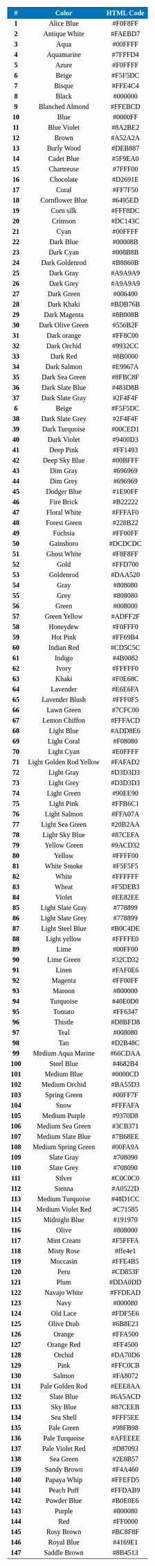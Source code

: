 <table>
  <tr>
    <th bgcolor="#0074B4"><font size="3" face="Consolas" color="white">#</th>
    <th bgcolor="#0074B4"><font size="3" face="Consolas" color="white"> Color</th>
    <th bgcolor="#0074B4"><font size="3" face="Consolas" color="white">HTML Code</th>
  </tr>

  <tr>
                <td><font size="3" face="Consolas" color="black"><b><center>1</center></b></td>
                <td><center> <font size="3" face="Consolas" color="black"> Alice Blue </center></td>
              <td><font size="3" face="Consolas" color="black"><center>#F0F8FF</center></td>
            </tr>

            
<tr>
                <td><font size="3" face="Consolas" color="black"><b><center>2</center></b></td>
                <td><center> <font size="3" face="Consolas" color="black"> Antique White </center></td>
              <td><font size="3" face="Consolas" color="black"><center>#FAEBD7</center></td>
            </tr>


 <tr>
                <td><font size="3" face="Consolas" color="black"><b><center>3</center></b></td>
                <td><center> <font size="3" face="Consolas" color="black"> Aqua  </center></td>
              <td><font size="3" face="Consolas" color="black"><center>#00FFFF</center></td>
            </tr>

            
<tr>
                <td><font size="3" face="Consolas" color="black"><b><center>4</center></b></td>
                <td><center> <font size="3" face="Consolas" color="black"> Aquamarine  </center></td>
              <td><font size="3" face="Consolas" color="black"><center>#7FFFD4</center></td>
            </tr>




  <tr>
                <td><font size="3" face="Consolas" color="black"><b><center>5</center></b></td>
                <td><center> <font size="3" face="Consolas" color="black"> Azure  </center></td>
              <td><font size="3" face="Consolas" color="black"><center>#F0FFFF</center></td>
            </tr>

            
<tr>
                <td><font size="3" face="Consolas" color="black"><b><center>6</center></b></td>
                <td><center> <font size="3" face="Consolas" color="black"> Beige </center></td>
              <td><font size="3" face="Consolas" color="black"><center>#F5F5DC</center></td>
            </tr>


 <tr>
                <td><font size="3" face="Consolas" color="black"><b><center>7</center></b></td>
                <td><center> <font size="3" face="Consolas" color="black"> Bisque  </center></td>
              <td><font size="3" face="Consolas" color="black"><center>#FFE4C4</center></td>
            </tr>

            
<tr>
                <td><font size="3" face="Consolas" color="black"><b><center>8</center></b></td>
                <td><center> <font size="3" face="Consolas" color="black"> Black  </center></td>
              <td><font size="3" face="Consolas" color="black"><center>#000000</center></td>
            </tr>



  <tr>
                <td><font size="3" face="Consolas" color="black"><b><center>9</center></b></td>
                <td><center> <font size="3" face="Consolas" color="black"> Blanched Almond  </center></td>
              <td><font size="3" face="Consolas" color="black"><center>#FFEBCD</center></td>
            </tr>

            
<tr>
                <td><font size="3" face="Consolas" color="black"><b><center>10</center></b></td>
                <td><center> <font size="3" face="Consolas" color="black"> Blue </center></td>
              <td><font size="3" face="Consolas" color="black"><center>#0000FF</center></td>
            </tr>


 <tr>
                <td><font size="3" face="Consolas" color="black"><b><center>11</center></b></td>
                <td><center> <font size="3" face="Consolas" color="black"> Blue Violet   </center></td>
              <td><font size="3" face="Consolas" color="black"><center>#8A2BE2</center></td>
            </tr>

            
<tr>
                <td><font size="3" face="Consolas" color="black"><b><center>12</center></b></td>
                <td><center> <font size="3" face="Consolas" color="black"> Brown  </center></td>
              <td><font size="3" face="Consolas" color="black"><center>#A52A2A</center></td>
            </tr>




  <tr>
                <td><font size="3" face="Consolas" color="black"><b><center>13</center></b></td>
                <td><center> <font size="3" face="Consolas" color="black"> Burly Wood  </center></td>
              <td><font size="3" face="Consolas" color="black"><center>#DEB887</center></td>
            </tr>

            
<tr>
                <td><font size="3" face="Consolas" color="black"><b><center>14</center></b></td>
                <td><center> <font size="3" face="Consolas" color="black"> Cadet Blue  </center></td>
              <td><font size="3" face="Consolas" color="black"><center>#5F9EA0</center></td>
            </tr>


 <tr>
                <td><font size="3" face="Consolas" color="black"><b><center>15</center></b></td>
                <td><center> <font size="3" face="Consolas" color="black"> Chartreuse   </center></td>
              <td><font size="3" face="Consolas" color="black"><center>#7FFF00</center></td>
            </tr>

            
<tr>
                <td><font size="3" face="Consolas" color="black"><b><center>16</center></b></td>
                <td><center> <font size="3" face="Consolas" color="black"> Chocolate  </center></td>
              <td><font size="3" face="Consolas" color="black"><center>#D2691E</center></td>
            </tr>


<tr>
                <td><font size="3" face="Consolas" color="black"><b><center>17</center></b></td>
                <td><center> <font size="3" face="Consolas" color="black"> Coral  </center></td>
              <td><font size="3" face="Consolas" color="black"><center>#FF7F50</center></td>
            </tr>

            
<tr>
                <td><font size="3" face="Consolas" color="black"><b><center>18</center></b></td>
                <td><center> <font size="3" face="Consolas" color="black"> Cornflower Blue  </center></td>
              <td><font size="3" face="Consolas" color="black"><center>#6495ED</center></td>
            </tr>


 <tr>
                <td><font size="3" face="Consolas" color="black"><b><center>19</center></b></td>
                <td><center> <font size="3" face="Consolas" color="black"> Corn silk   </center></td>
              <td><font size="3" face="Consolas" color="black"><center>#FFF8DC</center></td>
            </tr>

            
<tr>
                <td><font size="3" face="Consolas" color="black"><b><center>20</center></b></td>
                <td><center> <font size="3" face="Consolas" color="black"> Crimson   </center></td>
              <td><font size="3" face="Consolas" color="black"><center>#DC143C</center></td>
            </tr>




  <tr>
                <td><font size="3" face="Consolas" color="black"><b><center>21</center></b></td>
                <td><center> <font size="3" face="Consolas" color="black"> Cyan  </center></td>
              <td><font size="3" face="Consolas" color="black"><center>#00FFFF</center></td>
            </tr>

            
<tr>
                <td><font size="3" face="Consolas" color="black"><b><center>22</center></b></td>
                <td><center> <font size="3" face="Consolas" color="black"> Dark Blue  </center></td>
              <td><font size="3" face="Consolas" color="black"><center>#00008B</center></td>
            </tr>


 <tr>
                <td><font size="3" face="Consolas" color="black"><b><center>23</center></b></td>
                <td><center> <font size="3" face="Consolas" color="black"> Dark Cyan   </center></td>
              <td><font size="3" face="Consolas" color="black"><center>#008B8B</center></td>
            </tr>

            
<tr>
                <td><font size="3" face="Consolas" color="black"><b><center>24</center></b></td>
                <td><center> <font size="3" face="Consolas" color="black"> Dark Goldenrod   </center></td>
              <td><font size="3" face="Consolas" color="black"><center>#B8860B</center></td>
            </tr>



  <tr>
                <td><font size="3" face="Consolas" color="black"><b><center>25</center></b></td>
                <td><center> <font size="3" face="Consolas" color="black"> Dark Gray   </center></td>
              <td><font size="3" face="Consolas" color="black"><center>#A9A9A9</center></td>
            </tr>

            
<tr>
                <td><font size="3" face="Consolas" color="black"><b><center>26</center></b></td>
                <td><center> <font size="3" face="Consolas" color="black"> Dark Grey  </center></td>
              <td><font size="3" face="Consolas" color="black"><center>#A9A9A9</center></td>
            </tr>


 <tr>
                <td><font size="3" face="Consolas" color="black"><b><center>27</center></b></td>
                <td><center> <font size="3" face="Consolas" color="black"> Dark Green    </center></td>
              <td><font size="3" face="Consolas" color="black"><center>#006400</center></td>
            </tr>

            
<tr>
                <td><font size="3" face="Consolas" color="black"><b><center>28</center></b></td>
                <td><center> <font size="3" face="Consolas" color="black"> Dark Khaki   </center></td>
              <td><font size="3" face="Consolas" color="black"><center>#BDB76B</center></td>
            </tr>




  <tr>
                <td><font size="3" face="Consolas" color="black"><b><center>29</center></b></td>
                <td><center> <font size="3" face="Consolas" color="black"> Dark Magenta   </center></td>
              <td><font size="3" face="Consolas" color="black"><center>#8B008B</center></td>
            </tr>

            
<tr>
                <td><font size="3" face="Consolas" color="black"><b><center>30</center></b></td>
                <td><center> <font size="3" face="Consolas" color="black"> Dark Olive Green </center></td>
              <td><font size="3" face="Consolas" color="black"><center>#556B2F</center></td>
            </tr>


 <tr>
                <td><font size="3" face="Consolas" color="black"><b><center>31</center></b></td>
                <td><center> <font size="3" face="Consolas" color="black"> Dark orange    </center></td>
              <td><font size="3" face="Consolas" color="black"><center>#FF8C00</center></td>
            </tr>

            
<tr>
                <td><font size="3" face="Consolas" color="black"><b><center>32</center></b></td>
                <td><center> <font size="3" face="Consolas" color="black"> Dark Orchid   </center></td>
              <td><font size="3" face="Consolas" color="black"><center>#9932CC</center></td>
            </tr>



<tr>
                <td><font size="3" face="Consolas" color="black"><b><center>33</center></b></td>
                <td><center> <font size="3" face="Consolas" color="black"> Dark Red  </center></td>
              <td><font size="3" face="Consolas" color="black"><center>#8B0000</center></td>
            </tr>

            
<tr>
                <td><font size="3" face="Consolas" color="black"><b><center>34</center></b></td>
                <td><center> <font size="3" face="Consolas" color="black"> Dark Salmon  </center></td>
              <td><font size="3" face="Consolas" color="black"><center>#E9967A</center></td>
            </tr>


 <tr>
                <td><font size="3" face="Consolas" color="black"><b><center>35</center></b></td>
                <td><center> <font size="3" face="Consolas" color="black"> Dark Sea Green </center></td>
              <td><font size="3" face="Consolas" color="black"><center>#8FBC8F</center></td>
            </tr>

            
<tr>
                <td><font size="3" face="Consolas" color="black"><b><center>36</center></b></td>
                <td><center> <font size="3" face="Consolas" color="black"> Dark Slate Blue  </center></td>
              <td><font size="3" face="Consolas" color="black"><center>#483D8B</center></td>
            </tr>




  <tr>
                <td><font size="3" face="Consolas" color="black"><b><center>37</center></b></td>
                <td><center> <font size="3" face="Consolas" color="black"> Dark Slate Gray   </center></td>
              <td><font size="3" face="Consolas" color="black"><center>#2F4F4F</center></td>
            </tr>

            
<tr>
                <td><font size="3" face="Consolas" color="black"><b><center>6</center></b></td>
                <td><center> <font size="3" face="Consolas" color="black"> Beige </center></td>
              <td><font size="3" face="Consolas" color="black"><center>#F5F5DC</center></td>
            </tr>


 <tr>
                <td><font size="3" face="Consolas" color="black"><b><center>38</center></b></td>
                <td><center> <font size="3" face="Consolas" color="black"> Dark Slate Grey   </center></td>
              <td><font size="3" face="Consolas" color="black"><center>#2F4F4F</center></td>
            </tr>

            
<tr>
                <td><font size="3" face="Consolas" color="black"><b><center>39</center></b></td>
                <td><center> <font size="3" face="Consolas" color="black"> Dark Turquoise  </center></td>
              <td><font size="3" face="Consolas" color="black"><center>#00CED1</center></td>
            </tr>



  <tr>
                <td><font size="3" face="Consolas" color="black"><b><center>40</center></b></td>
                <td><center> <font size="3" face="Consolas" color="black"> Dark Violet   </center></td>
              <td><font size="3" face="Consolas" color="black"><center>#9400D3</center></td>
            </tr>

            
<tr>
                <td><font size="3" face="Consolas" color="black"><b><center>41</center></b></td>
                <td><center> <font size="3" face="Consolas" color="black"> Deep Pink  </center></td>
              <td><font size="3" face="Consolas" color="black"><center>#FF1493</center></td>
            </tr>


 <tr>
                <td><font size="3" face="Consolas" color="black"><b><center>42</center></b></td>
                <td><center> <font size="3" face="Consolas" color="black">Deep Sky Blue</center></td>
              <td><font size="3" face="Consolas" color="black"><center>#00BFFF</center></td>
            </tr>

            
<tr>
                <td><font size="3" face="Consolas" color="black"><b><center>43</center></b></td>
                <td><center> <font size="3" face="Consolas" color="black">Dim Gray   </center></td>
              <td><font size="3" face="Consolas" color="black"><center>#696969</center></td>
            </tr>


<tr>
                <td><font size="3" face="Consolas" color="black"><b><center>44</center></b></td>
                <td><center> <font size="3" face="Consolas" color="black">Dim Grey   </center></td>
              <td><font size="3" face="Consolas" color="black"><center>#696969</center></td>
            </tr>

  <tr>
                <td><font size="3" face="Consolas" color="black"><b><center>45</center></b></td>
                <td><center> <font size="3" face="Consolas" color="black"> Dodger Blue   </center></td>
              <td><font size="3" face="Consolas" color="black"><center>#1E90FF</center></td>
            </tr>

            
<tr>
                <td><font size="3" face="Consolas" color="black"><b><center>46</center></b></td>
                <td><center> <font size="3" face="Consolas" color="black"> Fire Brick   </center></td>
              <td><font size="3" face="Consolas" color="black"><center>#B22222</center></td>
            </tr>


 <tr>
                <td><font size="3" face="Consolas" color="black"><b><center>47</center></b></td>
                <td><center> <font size="3" face="Consolas" color="black"> Floral White  </center></td>
              <td><font size="3" face="Consolas" color="black"><center>#FFFAF0</center></td>
            </tr>

            
<tr>
                <td><font size="3" face="Consolas" color="black"><b><center>48</center></b></td>
                <td><center> <font size="3" face="Consolas" color="black"> Forest Green   </center></td>
              <td><font size="3" face="Consolas" color="black"><center>#228B22</center></td>
            </tr>


<tr>
                <td><font size="3" face="Consolas" color="black"><b><center>49</center></b></td>
                <td><center> <font size="3" face="Consolas" color="black">Fuchsia </center></td>
              <td><font size="3" face="Consolas" color="black"><center>#FF00FF</center></td>
            </tr>

            
<tr>
                <td><font size="3" face="Consolas" color="black"><b><center>50</center></b></td>
                <td><center> <font size="3" face="Consolas" color="black"> Gainsboro   </center></td>
              <td><font size="3" face="Consolas" color="black"><center>#DCDCDC</center></td>
            </tr>


 <tr>
                <td><font size="3" face="Consolas" color="black"><b><center>51</center></b></td>
                <td><center> <font size="3" face="Consolas" color="black"> Ghost White    </center></td>
              <td><font size="3" face="Consolas" color="black"><center>#F8F8FF</center></td>
            </tr>

            
<tr>
                <td><font size="3" face="Consolas" color="black"><b><center>52</center></b></td>
                <td><center> <font size="3" face="Consolas" color="black"> Gold   </center></td>
              <td><font size="3" face="Consolas" color="black"><center>#FFD700</center></td>
            </tr>




  <tr>
                <td><font size="3" face="Consolas" color="black"><b><center>53</center></b></td>
                <td><center> <font size="3" face="Consolas" color="black"> Goldenrod  </center></td>
              <td><font size="3" face="Consolas" color="black"><center>#DAA520</center></td>
            </tr>

            
<tr>
                <td><font size="3" face="Consolas" color="black"><b><center>54</center></b></td>
                <td><center> <font size="3" face="Consolas" color="black"> Gray   </center></td>
              <td><font size="3" face="Consolas" color="black"><center>#808080</center></td>
            </tr>

            
<tr>
                <td><font size="3" face="Consolas" color="black"><b><center>55</center></b></td>
                <td><center> <font size="3" face="Consolas" color="black"> Grey   </center></td>
              <td><font size="3" face="Consolas" color="black"><center>#808080</center></td>
            </tr>


<tr>
                <td><font size="3" face="Consolas" color="black"><b><center>56</center></b></td>
                <td><center> <font size="3" face="Consolas" color="black"> Green </center></td>
              <td><font size="3" face="Consolas" color="black"><center>#008000</center></td>
            </tr>

            
<tr>
                <td><font size="3" face="Consolas" color="black"><b><center>57</center></b></td>
                <td><center> <font size="3" face="Consolas" color="black"> Green Yellow    </center></td>
              <td><font size="3" face="Consolas" color="black"><center>#ADFF2F</center></td>
            </tr>



  <tr>
                <td><font size="3" face="Consolas" color="black"><b><center>58</center></b></td>
                <td><center> <font size="3" face="Consolas" color="black"> Honeydew  </center></td>
              <td><font size="3" face="Consolas" color="black"><center>#F0FFF0</center></td>
            </tr>

            
<tr>
                <td><font size="3" face="Consolas" color="black"><b><center>59</center></b></td>
                <td><center> <font size="3" face="Consolas" color="black"> Hot Pink   </center></td>
              <td><font size="3" face="Consolas" color="black"><center>#FF69B4</center></td>
            </tr>


 <tr>
                <td><font size="3" face="Consolas" color="black"><b><center>60</center></b></td>
                <td><center> <font size="3" face="Consolas" color="black"> Indian Red      </center></td>
              <td><font size="3" face="Consolas" color="black"><center>#CD5C5C</center></td>
            </tr>

            
<tr>
                <td><font size="3" face="Consolas" color="black"><b><center>61</center></b></td>
                <td><center> <font size="3" face="Consolas" color="black"> Indigo   </center></td>
              <td><font size="3" face="Consolas" color="black"><center>#4B0082</center></td>
            </tr>




  <tr>
                <td><font size="3" face="Consolas" color="black"><b><center>62</center></b></td>
                <td><center> <font size="3" face="Consolas" color="black"> Ivory   </center></td>
              <td><font size="3" face="Consolas" color="black"><center>#FFFFF0	</center></td>
            </tr>

            
<tr>
                <td><font size="3" face="Consolas" color="black"><b><center>63</center></b></td>
                <td><center> <font size="3" face="Consolas" color="black"> Khaki</center></td>
              <td><font size="3" face="Consolas" color="black"><center>#F0E68C</center></td>
            </tr>


 <tr>
                <td><font size="3" face="Consolas" color="black"><b><center>64</center></b></td>
                <td><center> <font size="3" face="Consolas" color="black"> Lavender     </center></td>
              <td><font size="3" face="Consolas" color="black"><center>#E6E6FA</center></td>
            </tr>

            
<tr>
                <td><font size="3" face="Consolas" color="black"><b><center>65</center></b></td>
                <td><center> <font size="3" face="Consolas" color="black"> Lavender Blush    </center></td>
              <td><font size="3" face="Consolas" color="black"><center>#FFF0F5</center></td>
            </tr>



            
<tr>
                <td><font size="3" face="Consolas" color="black"><b><center>66</center></b></td>
                <td><center> <font size="3" face="Consolas" color="black"> Lawn Green    </center></td>
              <td><font size="3" face="Consolas" color="black"><center>#7CFC00</center></td>
            </tr>




  <tr>
                <td><font size="3" face="Consolas" color="black"><b><center>67</center></b></td>
                <td><center> <font size="3" face="Consolas" color="black"> Lemon Chiffon    </center></td>
              <td><font size="3" face="Consolas" color="black"><center>#FFFACD	</center></td>
            </tr>

            
<tr>
                <td><font size="3" face="Consolas" color="black"><b><center>68</center></b></td>
                <td><center> <font size="3" face="Consolas" color="black"> Light Blue </center></td>
              <td><font size="3" face="Consolas" color="black"><center>#ADD8E6</center></td>
            </tr>


 <tr>
                <td><font size="3" face="Consolas" color="black"><b><center>69</center></b></td>
                <td><center> <font size="3" face="Consolas" color="black"> Light Coral      </center></td>
              <td><font size="3" face="Consolas" color="black"><center>#F08080</center></td>
            </tr>

            
<tr>
                <td><font size="3" face="Consolas" color="black"><b><center>70</center></b></td>
                <td><center> <font size="3" face="Consolas" color="black"> Light Cyan     </center></td>
              <td><font size="3" face="Consolas" color="black"><center>#E0FFFF</center></td>
            </tr>


 <tr>
                <td><font size="3" face="Consolas" color="black"><b><center>71</center></b></td>
                <td><center> <font size="3" face="Consolas" color="black"> Light Golden Rod Yellow  </center></td>
              <td><font size="3" face="Consolas" color="black"><center>#FAFAD2</center></td>
            </tr>

            
<tr>
                <td><font size="3" face="Consolas" color="black"><b><center>72</center></b></td>
                <td><center> <font size="3" face="Consolas" color="black"> Light Gray   </center></td>
              <td><font size="3" face="Consolas" color="black"><center>#D3D3D3</center></td>
            </tr>


<tr>
                <td><font size="3" face="Consolas" color="black"><b><center>73</center></b></td>
                <td><center> <font size="3" face="Consolas" color="black"> Light Grey   </center></td>
              <td><font size="3" face="Consolas" color="black"><center>#D3D3D3</center></td>
            </tr>


  <tr>
                <td><font size="3" face="Consolas" color="black"><b><center>74</center></b></td>
                <td><center> <font size="3" face="Consolas" color="black"> Light Green  </center></td>
              <td><font size="3" face="Consolas" color="black"><center>#90EE90</center></td>
            </tr>

            
<tr>
                <td><font size="3" face="Consolas" color="black"><b><center>75</center></b></td>
                <td><center> <font size="3" face="Consolas" color="black"> Light Pink    </center></td>
              <td><font size="3" face="Consolas" color="black"><center>#FFB6C1</center></td>
            </tr>

            
<tr>
                <td><font size="3" face="Consolas" color="black"><b><center>76</center></b></td>
                <td><center> <font size="3" face="Consolas" color="black"> Light Salmon    </center></td>
              <td><font size="3" face="Consolas" color="black"><center>#FFA07A</center></td>
            </tr>


<tr>
                <td><font size="3" face="Consolas" color="black"><b><center>77</center></b></td>
                <td><center> <font size="3" face="Consolas" color="black"> Light Sea Green  </center></td>
              <td><font size="3" face="Consolas" color="black"><center>#20B2AA</center></td>
            </tr>

            
<tr>
                <td><font size="3" face="Consolas" color="black"><b><center>78</center></b></td>
                <td><center> <font size="3" face="Consolas" color="black"> Light Sky Blue    </center></td>
              <td><font size="3" face="Consolas" color="black"><center>#87CEFA</center></td>
            </tr>



  <tr>
                <td><font size="3" face="Consolas" color="black"><b><center>79</center></b></td>
                <td><center> <font size="3" face="Consolas" color="black"> Yellow Green  </center></td>
              <td><font size="3" face="Consolas" color="black"><center>#9ACD32</center></td>
            </tr>

            
<tr>
                <td><font size="3" face="Consolas" color="black"><b><center>80</center></b></td>
                <td><center> <font size="3" face="Consolas" color="black"> Yellow    </center></td>
              <td><font size="3" face="Consolas" color="black"><center>#FFFF00</center></td>
            </tr>


 <tr>
                <td><font size="3" face="Consolas" color="black"><b><center>81</center></b></td>
                <td><center> <font size="3" face="Consolas" color="black"> White Smoke      </center></td>
              <td><font size="3" face="Consolas" color="black"><center>#F5F5F5</center></td>
            </tr>

            
<tr>
                <td><font size="3" face="Consolas" color="black"><b><center>82</center></b></td>
                <td><center> <font size="3" face="Consolas" color="black"> White   </center></td>
              <td><font size="3" face="Consolas" color="black"><center>#FFFFFF	</center></td>
            </tr>




  <tr>
                <td><font size="3" face="Consolas" color="black"><b><center>83</center></b></td>
                <td><center> <font size="3" face="Consolas" color="black"> Wheat    </center></td>
              <td><font size="3" face="Consolas" color="black"><center>#F5DEB3	</center></td>
            </tr>

            
<tr>
                <td><font size="3" face="Consolas" color="black"><b><center>84</center></b></td>
                <td><center> <font size="3" face="Consolas" color="black"> Violet</center></td>
              <td><font size="3" face="Consolas" color="black"><center>#EE82EE</center></td>
            </tr>


 <tr>
                <td><font size="3" face="Consolas" color="black"><b><center>85</center></b></td>
                <td><center> <font size="3" face="Consolas" color="black"> Light Slate Gray  </center></td>
              <td><font size="3" face="Consolas" color="black"><center>#778899</center></td>
            </tr>

            
<tr>
                <td><font size="3" face="Consolas" color="black"><b><center>86</center></b></td>
                <td><center> <font size="3" face="Consolas" color="black"> Light Slate Grey  </center></td>
              <td><font size="3" face="Consolas" color="black"><center>#778899</center></td>
            </tr>


<tr>
                <td><font size="3" face="Consolas" color="black"><b><center>87</center></b></td>
                <td><center> <font size="3" face="Consolas" color="black"> Light Steel Blue  </center></td>
              <td><font size="3" face="Consolas" color="black"><center>#B0C4DE</center></td>
            </tr>



            
<tr>
                <td><font size="3" face="Consolas" color="black"><b><center>88</center></b></td>
                <td><center> <font size="3" face="Consolas" color="black"> Light yellow  </center></td>
              <td><font size="3" face="Consolas" color="black"><center>#FFFFE0</center></td>
            </tr>




  <tr>
                <td><font size="3" face="Consolas" color="black"><b><center>89</center></b></td>
                <td><center> <font size="3" face="Consolas" color="black"> Lime    </center></td>
              <td><font size="3" face="Consolas" color="black"><center>#00FF00	</center></td>
            </tr>

            
<tr>
                <td><font size="3" face="Consolas" color="black"><b><center>90</center></b></td>
                <td><center> <font size="3" face="Consolas" color="black"> Lime Green  </center></td>
              <td><font size="3" face="Consolas" color="black"><center>#32CD32</center></td>
            </tr>


 <tr>
                <td><font size="3" face="Consolas" color="black"><b><center>91</center></b></td>
                <td><center> <font size="3" face="Consolas" color="black"> Linen     </center></td>
              <td><font size="3" face="Consolas" color="black"><center>#FAF0E6</center></td>
            </tr>

            
<tr>
                <td><font size="3" face="Consolas" color="black"><b><center>92</center></b></td>
                <td><center> <font size="3" face="Consolas" color="black"> Magenta     </center></td>
              <td><font size="3" face="Consolas" color="black"><center>#FF00FF</center></td>
            </tr>



<tr>
                <td><font size="3" face="Consolas" color="black"><b><center>93</center></b></td>
                <td><center> <font size="3" face="Consolas" color="black"> Maroon  </center></td>
              <td><font size="3" face="Consolas" color="black"><center>#800000</center></td>
            </tr>

            
<tr>
                <td><font size="3" face="Consolas" color="black"><b><center>94</center></b></td>
                <td><center> <font size="3" face="Consolas" color="black"> Turquoise   </center></td>
              <td><font size="3" face="Consolas" color="black"><center>#40E0D0</center></td>
            </tr>




  <tr>
                <td><font size="3" face="Consolas" color="black"><b><center>95</center></b></td>
                <td><center> <font size="3" face="Consolas" color="black"> Tomato   </center></td>
              <td><font size="3" face="Consolas" color="black"><center>#FF6347</center></td>
            </tr>

            
<tr>
                <td><font size="3" face="Consolas" color="black"><b><center>96</center></b></td>
                <td><center> <font size="3" face="Consolas" color="black"> Thistle</center></td>
              <td><font size="3" face="Consolas" color="black"><center>#D8BFD8</center></td>
            </tr>


 <tr>
                <td><font size="3" face="Consolas" color="black"><b><center>97</center></b></td>
                <td><center> <font size="3" face="Consolas" color="black"> Teal </center></td>
              <td><font size="3" face="Consolas" color="black"><center>#008080</center></td>
            </tr>

            
<tr>
                <td><font size="3" face="Consolas" color="black"><b><center>98</center></b></td>
                <td><center> <font size="3" face="Consolas" color="black"> Tan  </center></td>
              <td><font size="3" face="Consolas" color="black"><center>#D2B48C</center></td>
            </tr>


<tr>
                <td><font size="3" face="Consolas" color="black"><b><center>99</center></b></td>
                <td><center> <font size="3" face="Consolas" color="black"> Medium Aqua Marine   </center></td>
              <td><font size="3" face="Consolas" color="black"><center>#66CDAA</center></td>
            </tr>



            
<tr>
                <td><font size="3" face="Consolas" color="black"><b><center>100</center></b></td>
                <td><center> <font size="3" face="Consolas" color="black"> Steel Blue   </center></td>
              <td><font size="3" face="Consolas" color="black"><center>#4682B4</center></td>
            </tr>




  <tr>
                <td><font size="3" face="Consolas" color="black"><b><center>101</center></b></td>
                <td><center> <font size="3" face="Consolas" color="black"> Medium Blue  </center></td>
              <td><font size="3" face="Consolas" color="black"><center>#0000CD</center></td>
            </tr>

            
<tr>
                <td><font size="3" face="Consolas" color="black"><b><center>102</center></b></td>
                <td><center> <font size="3" face="Consolas" color="black"> Medium Orchid   </center></td>
              <td><font size="3" face="Consolas" color="black"><center>#BA55D3</center></td>
            </tr>


 <tr>
                <td><font size="3" face="Consolas" color="black"><b><center>103</center></b></td>
                <td><center> <font size="3" face="Consolas" color="black"> Spring Green  </center></td>
              <td><font size="3" face="Consolas" color="black"><center>#00FF7F	</center></td>
            </tr>

            
<tr>
                <td><font size="3" face="Consolas" color="black"><b><center>104</center></b></td>
                <td><center> <font size="3" face="Consolas" color="black"> Snow    </center></td>
              <td><font size="3" face="Consolas" color="black"><center>#FFFAFA</center></td>
            </tr>



<tr>
                <td><font size="3" face="Consolas" color="black"><b><center>105</center></b></td>
                <td><center> <font size="3" face="Consolas" color="black"> Medium Purple   </center></td>
              <td><font size="3" face="Consolas" color="black"><center>#9370D8</center></td>
            </tr>

            
<tr>
                <td><font size="3" face="Consolas" color="black"><b><center>106</center></b></td>
                <td><center> <font size="3" face="Consolas" color="black">Medium Sea Green    </center></td>
              <td><font size="3" face="Consolas" color="black"><center>#3CB371</center></td>
            </tr>


 <tr>
                <td><font size="3" face="Consolas" color="black"><b><center>107</center></b></td>
                <td><center> <font size="3" face="Consolas" color="black"> Medium Slate Blue   </center></td>
              <td><font size="3" face="Consolas" color="black"><center>#7B68EE	</center></td>
            </tr>

            
<tr>
                <td><font size="3" face="Consolas" color="black"><b><center>108</center></b></td>
                <td><center> <font size="3" face="Consolas" color="black"> Medium Spring Green    </center></td>
              <td><font size="3" face="Consolas" color="black"><center>#00FA9A</center></td>
            </tr>



            
<tr>
                <td><font size="3" face="Consolas" color="black"><b><center>109</center></b></td>
                <td><center> <font size="3" face="Consolas" color="black"> Slate Gray     </center></td>
              <td><font size="3" face="Consolas" color="black"><center>#708090</center></td>
            </tr>

            
<tr>
                <td><font size="3" face="Consolas" color="black"><b><center>110</center></b></td>
                <td><center> <font size="3" face="Consolas" color="black"> Slate Grey     </center></td>
              <td><font size="3" face="Consolas" color="black"><center>#708090</center></td>
            </tr>





<tr>
                <td><font size="3" face="Consolas" color="black"><b><center>111</center></b></td>
                <td><center> <font size="3" face="Consolas" color="black"> Silver   </center></td>
              <td><font size="3" face="Consolas" color="black"><center>#C0C0C0</center></td>
            </tr>




  <tr>
                <td><font size="3" face="Consolas" color="black"><b><center>112</center></b></td>
                <td><center> <font size="3" face="Consolas" color="black"> Sienna </center></td>
              <td><font size="3" face="Consolas" color="black"><center>#A0522D</center></td>
            </tr>

            
<tr>
                <td><font size="3" face="Consolas" color="black"><b><center>113</center></b></td>
                <td><center> <font size="3" face="Consolas" color="black"> Medium Turquoise   </center></td>
              <td><font size="3" face="Consolas" color="black"><center>#48D1CC</center></td>
            </tr>


 <tr>
                <td><font size="3" face="Consolas" color="black"><b><center>114</center></b></td>
                <td><center> <font size="3" face="Consolas" color="black"> Medium Violet Red   </center></td>
              <td><font size="3" face="Consolas" color="black"><center>#C71585</center></td>
            </tr>

            
<tr>
                <td><font size="3" face="Consolas" color="black"><b><center>115</center></b></td>
                <td><center> <font size="3" face="Consolas" color="black"> Midnight Blue </center></td>
              <td><font size="3" face="Consolas" color="black"><center>#191970</center></td>
            </tr>



<tr>
                <td><font size="3" face="Consolas" color="black"><b><center>116</center></b></td>
                <td><center> <font size="3" face="Consolas" color="black"> Olive    </center></td>
              <td><font size="3" face="Consolas" color="black"><center>#808000</center></td>
            </tr>

            
<tr>
                <td><font size="3" face="Consolas" color="black"><b><center>117</center></b></td>
                <td><center> <font size="3" face="Consolas" color="black">Mint Cream </center></td>
              <td><font size="3" face="Consolas" color="black"><center>#F5FFFA</center></td>
            </tr>


 <tr>
                <td><font size="3" face="Consolas" color="black"><b><center>118</center></b></td>
                <td><center> <font size="3" face="Consolas" color="black"> Misty Rose   </center></td>
              <td><font size="3" face="Consolas" color="black"><center>#ffe4e1	</center></td>
            </tr>

            
<tr>
                <td><font size="3" face="Consolas" color="black"><b><center>119</center></b></td>
                <td><center> <font size="3" face="Consolas" color="black"> Moccasin    </center></td>
              <td><font size="3" face="Consolas" color="black"><center>#FFE4B5</center></td>
            </tr>



            
<tr>
                <td><font size="3" face="Consolas" color="black"><b><center>120</center></b></td>
                <td><center> <font size="3" face="Consolas" color="black"> Peru   </center></td>
              <td><font size="3" face="Consolas" color="black"><center>#CD853F</center></td>
            </tr>

            
<tr>
                <td><font size="3" face="Consolas" color="black"><b><center>121</center></b></td>
                <td><center> <font size="3" face="Consolas" color="black"> Plum   </center></td>
              <td><font size="3" face="Consolas" color="black"><center>#DDA0DD</center></td>
            </tr>



            
<tr>
                <td><font size="3" face="Consolas" color="black"><b><center>122</center></b></td>
                <td><center> <font size="3" face="Consolas" color="black">Navajo White </center></td>
              <td><font size="3" face="Consolas" color="black"><center>#FFDEAD</center></td>
            </tr>


 <tr>
                <td><font size="3" face="Consolas" color="black"><b><center>123</center></b></td>
                <td><center> <font size="3" face="Consolas" color="black"> Navy </center></td>
              <td><font size="3" face="Consolas" color="black"><center>#000080</center></td>
            </tr>

            
<tr>
                <td><font size="3" face="Consolas" color="black"><b><center>124</center></b></td>
                <td><center> <font size="3" face="Consolas" color="black"> Old Lace  </center></td>
              <td><font size="3" face="Consolas" color="black"><center>#FDF5E6</center></td>
            </tr>



<tr>
                <td><font size="3" face="Consolas" color="black"><b><center>125</center></b></td>
                <td><center> <font size="3" face="Consolas" color="black"> Olive Drab  </center></td>
              <td><font size="3" face="Consolas" color="black"><center>#6B8E23</center></td>
            </tr>

            
<tr>
                <td><font size="3" face="Consolas" color="black"><b><center>126</center></b></td>
                <td><center> <font size="3" face="Consolas" color="black">Orange  </center></td>
              <td><font size="3" face="Consolas" color="black"><center>#FFA500</center></td>
            </tr>


 <tr>
                <td><font size="3" face="Consolas" color="black"><b><center>127</center></b></td>
                <td><center> <font size="3" face="Consolas" color="black"> Orange Red  </center></td>
              <td><font size="3" face="Consolas" color="black"><center>#FF4500</center></td>
            </tr>

            
<tr>
                <td><font size="3" face="Consolas" color="black"><b><center>128</center></b></td>
                <td><center> <font size="3" face="Consolas" color="black"> Orchid  </center></td>
              <td><font size="3" face="Consolas" color="black"><center>#DA70D6</center></td>
            </tr>



            
<tr>
                <td><font size="3" face="Consolas" color="black"><b><center>129</center></b></td>
                <td><center> <font size="3" face="Consolas" color="black"> Pink   </center></td>
              <td><font size="3" face="Consolas" color="black"><center>#FFC0CB</center></td>
            </tr>

            
<tr>
                <td><font size="3" face="Consolas" color="black"><b><center>130</center></b></td>
                <td><center> <font size="3" face="Consolas" color="black"> Salmon </center></td>
              <td><font size="3" face="Consolas" color="black"><center>#FA8072</center></td>
            </tr>



<tr>
                <td><font size="3" face="Consolas" color="black"><b><center>131</center></b></td>
                <td><center> <font size="3" face="Consolas" color="black"> Pale Golden Rod  </center></td>
              <td><font size="3" face="Consolas" color="black"><center>#EEE8AA</center></td>
            </tr>

            
<tr>
                <td><font size="3" face="Consolas" color="black"><b><center>132</center></b></td>
                <td><center> <font size="3" face="Consolas" color="black">Slate Blue </center></td>
              <td><font size="3" face="Consolas" color="black"><center>#6A5ACD	</center></td>
            </tr>


 <tr>
                <td><font size="3" face="Consolas" color="black"><b><center>133</center></b></td>
                <td><center> <font size="3" face="Consolas" color="black"> Sky Blue  </center></td>
              <td><font size="3" face="Consolas" color="black"><center>#87CEEB</center></td>
            </tr>

            
<tr>
                <td><font size="3" face="Consolas" color="black"><b><center>134</center></b></td>
                <td><center> <font size="3" face="Consolas" color="black"> Sea Shell  </center></td>
              <td><font size="3" face="Consolas" color="black"><center>#FFF5EE</center></td>
            </tr>



            
<tr>
                <td><font size="3" face="Consolas" color="black"><b><center>135</center></b></td>
                <td><center> <font size="3" face="Consolas" color="black"> Pale Green   </center></td>
              <td><font size="3" face="Consolas" color="black"><center>#98FB98</center></td>
            </tr>

            
<tr>
                <td><font size="3" face="Consolas" color="black"><b><center>136</center></b></td>
                <td><center> <font size="3" face="Consolas" color="black"> Pale Turquoise  </center></td>
              <td><font size="3" face="Consolas" color="black"><center>#AFEEEE</center></td>
            </tr>



            
<tr>
                <td><font size="3" face="Consolas" color="black"><b><center>137</center></b></td>
                <td><center> <font size="3" face="Consolas" color="black"> Pale Violet Red  </center></td>
              <td><font size="3" face="Consolas" color="black"><center>#D87093</center></td>
            </tr>



            
<tr>
                <td><font size="3" face="Consolas" color="black"><b><center>138</center></b></td>
                <td><center> <font size="3" face="Consolas" color="black"> Sea Green </center></td>
              <td><font size="3" face="Consolas" color="black"><center>#2E8B57</center></td>
            </tr>

            
<tr>
                <td><font size="3" face="Consolas" color="black"><b><center>139</center></b></td>
                <td><center> <font size="3" face="Consolas" color="black"> Sandy Brown   </center></td>
              <td><font size="3" face="Consolas" color="black"><center>#F4A460</center></td>
            </tr>


           
<tr>
                <td><font size="3" face="Consolas" color="black"><b><center>140</center></b></td>
                <td><center> <font size="3" face="Consolas" color="black"> Papaya Whip   </center></td>
              <td><font size="3" face="Consolas" color="black"><center>#FFEFD5</center></td>
            </tr>



            
<tr>
                <td><font size="3" face="Consolas" color="black"><b><center>141</center></b></td>
                <td><center> <font size="3" face="Consolas" color="black"> Peach Puff  </center></td>
              <td><font size="3" face="Consolas" color="black"><center>#FFDAB9</center></td>
            </tr>

            
<tr>
                <td><font size="3" face="Consolas" color="black"><b><center>142</center></b></td>
                <td><center> <font size="3" face="Consolas" color="black"> Powder Blue   </center></td>
              <td><font size="3" face="Consolas" color="black"><center>#B0E0E6</center></td>
            </tr>



            
<tr>
                <td><font size="3" face="Consolas" color="black"><b><center>143</center></b></td>
                <td><center> <font size="3" face="Consolas" color="black"> Purple   </center></td>
              <td><font size="3" face="Consolas" color="black"><center>#800080</center></td>
            </tr>



            
<tr>
                <td><font size="3" face="Consolas" color="black"><b><center>144</center></b></td>
                <td><center> <font size="3" face="Consolas" color="black"> Red  </center></td>
              <td><font size="3" face="Consolas" color="black"><center>#FF0000</center></td>
            </tr>

            
<tr>
                <td><font size="3" face="Consolas" color="black"><b><center>145</center></b></td>
                <td><center> <font size="3" face="Consolas" color="black"> Rosy Brown    </center></td>
              <td><font size="3" face="Consolas" color="black"><center>#BC8F8F</center></td>
            </tr>



<tr>
                <td><font size="3" face="Consolas" color="black"><b><center>146</center></b></td>
                <td><center> <font size="3" face="Consolas" color="black"> Royal Blue   </center></td>
              <td><font size="3" face="Consolas" color="black"><center>#4169E1</center></td>
            </tr>


<tr>
                <td><font size="3" face="Consolas" color="black"><b><center>147</center></b></td>
                <td><center> <font size="3" face="Consolas" color="black">Saddle Brown </center></td>
              <td><font size="3" face="Consolas" color="black"><center>#8B4513</center></td>
            </tr>

</table>
